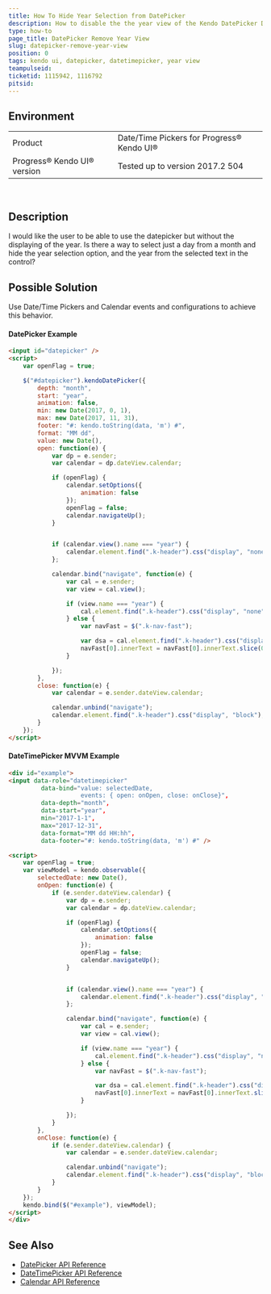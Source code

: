 ```yaml
---
title: How To Hide Year Selection from DatePicker
description: How to disable the the year view of the Kendo DatePicker DateTimePicker.
type: how-to
page_title: DatePicker Remove Year View
slug: datepicker-remove-year-view 
position: 0
tags: kendo ui, datepicker, datetimepicker, year view
teampulseid:
ticketid: 1115942, 1116792
pitsid:
---
```


## Environment
<table>
 <tr>
  <td>Product</td>
  <td>Date/Time Pickers for Progress® Kendo UI®</td>
 </tr>
 <tr>
  <td>Progress® Kendo UI® version</td>
  <td>Tested up to version 2017.2 504</td>
 </tr>
</table>

 
## Description

I would like the user to be able to use the datepicker but without the displaying of the year. Is there a way to select just a day from a month and hide the year selection option, and the year from the selected text in the control?

## Possible Solution

Use Date/Time Pickers and Calendar events and configurations to achieve this behavior.

#### DatePicker Example

```html
<input id="datepicker" />
<script>
    var openFlag = true;

    $("#datepicker").kendoDatePicker({
        depth: "month",
        start: "year",
        animation: false,
        min: new Date(2017, 0, 1),
        max: new Date(2017, 11, 31),
        footer: "#: kendo.toString(data, 'm') #",
        format: "MM dd",
        value: new Date(),
        open: function(e) {
            var dp = e.sender;
            var calendar = dp.dateView.calendar;

            if (openFlag) {
                calendar.setOptions({
                    animation: false
                });
                openFlag = false;
                calendar.navigateUp();
            }


            if (calendar.view().name === "year") {
                calendar.element.find(".k-header").css("display", "none");
            };

            calendar.bind("navigate", function(e) {
                var cal = e.sender;
                var view = cal.view();

                if (view.name === "year") {
                    cal.element.find(".k-header").css("display", "none");
                } else {
                    var navFast = $(".k-nav-fast");

                    var dsa = cal.element.find(".k-header").css("display", "block");
                    navFast[0].innerText = navFast[0].innerText.slice(0, -5);
                }

            });
        },
        close: function(e) {
            var calendar = e.sender.dateView.calendar;

            calendar.unbind("navigate");
            calendar.element.find(".k-header").css("display", "block");
        }
    });
</script>
```

#### DateTimePicker MVVM Example

```html
<div id="example">
<input data-role="datetimepicker"
         data-bind="value: selectedDate,
                    events: { open: onOpen, close: onClose}",
         data-depth="month",
         data-start="year",
         min="2017-1-1",
         max="2017-12-31",
         data-format="MM dd HH:hh",
         data-footer="#: kendo.toString(data, 'm') #" />

<script>
    var openFlag = true;
    var viewModel = kendo.observable({
        selectedDate: new Date(),
        onOpen: function(e) {
            if (e.sender.dateView.calendar) {
                var dp = e.sender;
                var calendar = dp.dateView.calendar;

                if (openFlag) {
                    calendar.setOptions({
                        animation: false
                    });
                    openFlag = false;
                    calendar.navigateUp();
                }


                if (calendar.view().name === "year") {
                    calendar.element.find(".k-header").css("display", "none");
                };

                calendar.bind("navigate", function(e) {
                    var cal = e.sender;
                    var view = cal.view();

                    if (view.name === "year") {
                        cal.element.find(".k-header").css("display", "none");
                    } else {
                        var navFast = $(".k-nav-fast");

                        var dsa = cal.element.find(".k-header").css("display", "block");
                        navFast[0].innerText = navFast[0].innerText.slice(0, -5);
                    }

                });
            }
        },
        onClose: function(e) {
            if (e.sender.dateView.calendar) {
                var calendar = e.sender.dateView.calendar;

                calendar.unbind("navigate");
                calendar.element.find(".k-header").css("display", "block");
            }
        }
    });
    kendo.bind($("#example"), viewModel);
</script>
</div>
```

## See Also

* [DatePicker API Reference](http://docs.telerik.com/kendo-ui/api/javascript/ui/datepicker)
* [DateTimePicker API Reference](http://docs.telerik.com/kendo-ui/api/javascript/ui/datetimepicker)
* [Calendar API Reference](http://docs.telerik.com/kendo-ui/api/javascript/ui/calendar)